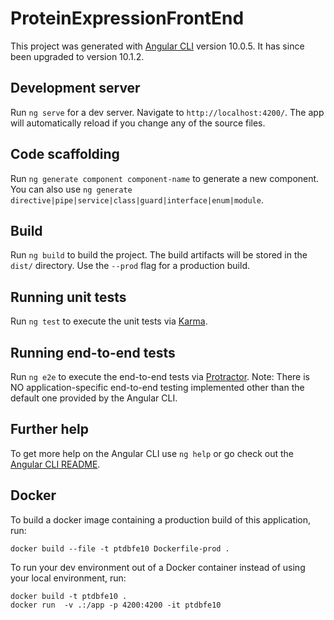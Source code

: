 # ProteinExpressionFrontEnd

This project was generated with [Angular CLI](https://github.com/angular/angular-cli) version 10.0.5.
It has since been upgraded to version 10.1.2.

## Development server

Run `ng serve` for a dev server. Navigate to `http://localhost:4200/`. The app will automatically reload if you change any of the source files.

## Code scaffolding

Run `ng generate component component-name` to generate a new component. You can also use `ng generate directive|pipe|service|class|guard|interface|enum|module`.

## Build

Run `ng build` to build the project. The build artifacts will be stored in the `dist/` directory. Use the `--prod` flag for a production build.

## Running unit tests

Run `ng test` to execute the unit tests via [Karma](https://karma-runner.github.io).

## Running end-to-end tests

Run `ng e2e` to execute the end-to-end tests via [Protractor](http://www.protractortest.org/).
Note: There is NO application-specific end-to-end testing implemented other than the default one provided by the Angular CLI.

## Further help

To get more help on the Angular CLI use `ng help` or go check out the [Angular CLI README](https://github.com/angular/angular-cli/blob/master/README.md).

## Docker

To build a docker image containing a production build of this application, run:

```
docker build --file -t ptdbfe10 Dockerfile-prod .
```

To run your dev environment out of a Docker container instead of using your local environment, run:

```
docker build -t ptdbfe10 .
docker run  -v .:/app -p 4200:4200 -it ptdbfe10
```
